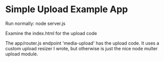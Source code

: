 
# Simple Upload Example App #
Run normally:
node server.js

Examine the index.html for the upload code

The app/router.js endpoint 'media-upload' has the upload code. It uses a custom upload resizer I wrote, but otherwise is just the nice node multer upload module.
